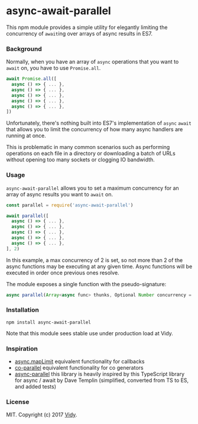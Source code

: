 # async-await-parallel

This npm module provides a simple utility for elegantly limiting the concurrency of `await`ing over arrays of async results in ES7.

### Background

Normally, when you have an array of `async` operations that you want to `await` on, you have to use `Promise.all`.

```javascript
await Promise.all([
  async () => { ... },
  async () => { ... },
  async () => { ... },
  async () => { ... },
  async () => { ... },
])
```

Unfortunately, there's nothing built into ES7's implementation of `async` `await` that allows you to limit the concurrency of how many async handlers are running at once.

This is problematic in many common scenarios such as performing operations on each file in a directory or downloading a batch of URLs without opening too many sockets or clogging IO bandwidth.

### Usage

`async-await-parallel` allows you to set a maximum concurrency for an array of async results you want to `await` on.

```javascript
const parallel = require('async-await-parallel')

await parallel([
  async () => { ... },
  async () => { ... },
  async () => { ... },
  async () => { ... },
  async () => { ... },
], 2)
```

In this example, a max concurrency of 2 is set, so not more than 2 of the async functions may be executing at any given time. Async functions will be executed in order once previous ones resolve.

The module exposes a single function with the pseudo-signature:

```javascript
async parallel(Array<async func> thunks, Optional Number concurrency = 5) => Array<results>
```

### Installation

```
npm install async-await-parallel
```

Note that this module sees stable use under production load at Vidy.

### Inspiration

* [async.mapLimit](http://caolan.github.io/async/) equivalent functionality for callbacks
* [co-parallel](https://github.com/tj/co-parallel) equivalent functionality for co generators
* [async-parallel](https://github.com/davetemplin/async-parallel) this library is heavily inspired by this TypeScript library for async / await by Dave Templin (simplified, converted from TS to ES, and added tests)

### License

MIT. Copyright (c) 2017 [Vidy](https://vidy.com).
